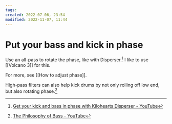 ```yaml
---
tags: 
created: 2022-07-06, 23:54
modified: 2022-11-07, 11:44
---
```


# Put your bass and kick in phase
Use an all-pass to rotate the phase, like with Disperser.[^1] I like to use [[Volcano 3]] for this.

For more, see [[How to adjust phase]].

High-pass filters can also help kick drums by not only rolling off low end, but also rotating phase.[^2]

[^1]: [Get your kick and bass in phase with Kilohearts Disperser - YouTube](https://www.youtube.com/watch?v=opfir8S_y30)
[^2]: [The Philosophy of Bass - YouTube](https://www.youtube.com/watch?v=1xPO2Q2QHXk&t=837s)